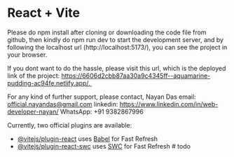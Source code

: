 # React + Vite

Please do npm install after cloning or downloading the code file from github, then kindly do npm run dev to start the development server, and by following the localhost url (http://localhost:5173/), you can see the project in your browser.

If you dont want to do the hassle, please visit this url, which is the deployed link of the project: https://6606d2cbb87aa30a9c4345ff--aquamarine-pudding-ac94fe.netlify.app/. 


For any kind of further support, please contact,
Nayan Das
email: official.nayandas@gmail.com
linkedin: https://www.linkedin.com/in/web-developer-nayan/
WhatsApp: +91 9382867996


Currently, two official plugins are available:

- [@vitejs/plugin-react](https://github.com/vitejs/vite-plugin-react/blob/main/packages/plugin-react/README.md) uses [Babel](https://babeljs.io/) for Fast Refresh
- [@vitejs/plugin-react-swc](https://github.com/vitejs/vite-plugin-react-swc) uses [SWC](https://swc.rs/) for Fast Refresh
#   t o d o 
 
 